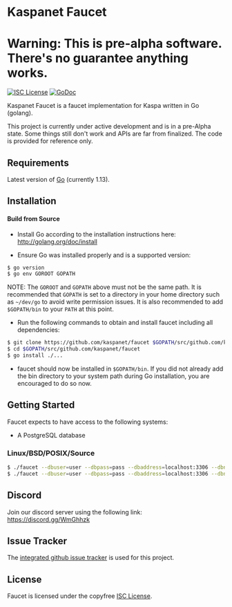 
Kaspanet Faucet
====
Warning: This is pre-alpha software. There's no guarantee anything works.
====

[![ISC License](http://img.shields.io/badge/license-ISC-blue.svg)](https://choosealicense.com/licenses/isc/)
[![GoDoc](https://img.shields.io/badge/godoc-reference-blue.svg)](http://godoc.org/github.com/kaspanet/faucet)

Kaspanet Faucet is a faucet implementation for Kaspa written in Go (golang).

This project is currently under active development and is in a pre-Alpha state. 
Some things still don't work and APIs are far from finalized. The code is provided for reference only.

## Requirements

Latest version of [Go](http://golang.org) (currently 1.13).

## Installation

#### Build from Source

- Install Go according to the installation instructions here:
  http://golang.org/doc/install

- Ensure Go was installed properly and is a supported version:

```bash
$ go version
$ go env GOROOT GOPATH
```

NOTE: The `GOROOT` and `GOPATH` above must not be the same path. It is
recommended that `GOPATH` is set to a directory in your home directory such as
`~/dev/go` to avoid write permission issues. It is also recommended to add
`$GOPATH/bin` to your `PATH` at this point.

- Run the following commands to obtain and install faucet including all dependencies:

```bash
$ git clone https://github.com/kaspanet/faucet $GOPATH/src/github.com/kaspanet/faucet
$ cd $GOPATH/src/github.com/kaspanet/faucet
$ go install ./...
```

- faucet should now be installed in `$GOPATH/bin`. If you did
  not already add the bin directory to your system path during Go installation,
  you are encouraged to do so now.


## Getting Started

Faucet expects to have access to the following systems:
- A PostgreSQL database

### Linux/BSD/POSIX/Source

```bash
$ ./faucet --dbuser=user --dbpass=pass --dbaddress=localhost:3306 --dbname=faucet --migrate --testnet
$ ./faucet --dbuser=user --dbpass=pass --dbaddress=localhost:3306 --dbname=faucet --fee-rate=5 --private-key=0000000000000000000000000000000000000000000 --rpcserver=localhost --testnet
```

## Discord
Join our discord server using the following link: https://discord.gg/WmGhhzk

## Issue Tracker

The [integrated github issue tracker](https://github.com/kaspanet/faucet/issues)
is used for this project.

## License

Faucet is licensed under the copyfree [ISC License](https://choosealicense.com/licenses/isc/).

